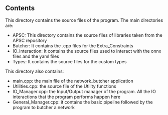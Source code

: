 ## Contents

This directory contains the source files of the program. The main directories are:

- APSC: This directory contains the source files of libraries taken from the APSC repository
- Butcher: It contains the .cpp files for the Extra_Constraints
- IO_Interaction: It contains the source files used to interact with the onnx files and the yaml files
- Types: It contains the source files for the custom types

This directory also contains:
- main.cpp: the main file of the network_butcher application
- Utilities.cpp: the source file of the Utility functions
- IO_Manager.cpp: the Input/Output manager of the program. All the IO interactions that the program performs happen here
- General_Manager.cpp: it contains the basic pipeline followed by the program to butcher a network
